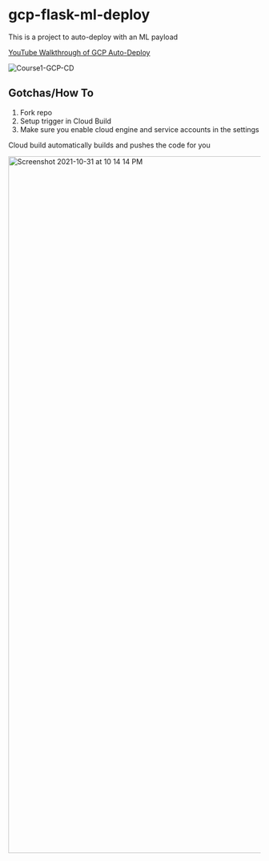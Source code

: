 # gcp-flask-ml-deploy
This is a project to auto-deploy with an ML payload


[YouTube Walkthrough of GCP Auto-Deploy](https://www.youtube.com/watch?v=_TfWdOvQXwU)


![Course1-GCP-CD](https://user-images.githubusercontent.com/58792/107860077-64d04b00-6e0b-11eb-8cf2-7cce40496a46.jpg)


## Gotchas/How To

1.  Fork repo
2.  Setup trigger in Cloud Build
3. Make sure you enable cloud engine and service accounts in the settings


Cloud build automatically builds and pushes the code for you



<img width="1392" alt="Screenshot 2021-10-31 at 10 14 14 PM" src="https://user-images.githubusercontent.com/53885817/139593747-30f42808-422a-42dc-abb9-d3b61b236cb9.png">

